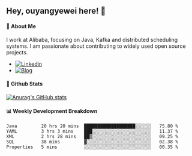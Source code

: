 ## Hey, ouyangyewei here! :wave:

#### :rocket: About Me
I work at Alibaba, focusing on Java, Kafka and distributed scheduling systems. I am passionate about contributing to widely used open source projects.

- [![Linkedin](https://img.shields.io/badge/LinkedIn-ouyangyewei-blue)](https://www.linkedin.com/in/ouyangyewei/)
- [![Blog](https://img.shields.io/badge/Blog-yeweiouyang-orange)](https://blog.csdn.net/yeweiouyang)

#### :star2: Github Stats
[![Anurag's GitHub stats](https://github-readme-stats.vercel.app/api?username=ouyangyewei&show_icons=true&cache_seconds=3600&theme=tokyonight)](https://github.com/anuraghazra/github-readme-stats)

#### :bar_chart: Weekly Development Breakdown
<!--START_SECTION:waka-->
```text
Java         20 hrs 20 mins  ███████████████████░░░░░░   75.80 % 
YAML         3 hrs 3 mins    ███░░░░░░░░░░░░░░░░░░░░░░   11.37 % 
XML          2 hrs 28 mins   ██▒░░░░░░░░░░░░░░░░░░░░░░   09.25 % 
SQL          38 mins         ▓░░░░░░░░░░░░░░░░░░░░░░░░   02.38 % 
Properties   5 mins          ░░░░░░░░░░░░░░░░░░░░░░░░░   00.35 % 
```
<!--END_SECTION:waka-->
